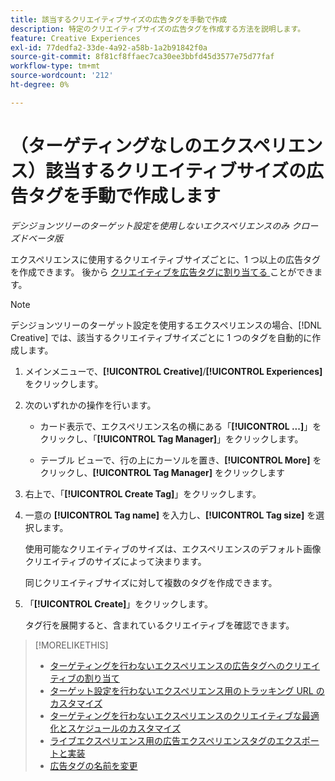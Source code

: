 ```yaml
---
title: 該当するクリエイティブサイズの広告タグを手動で作成
description: 特定のクリエイティブサイズの広告タグを作成する方法を説明します。
feature: Creative Experiences
exl-id: 77dedfa2-33de-4a92-a58b-1a2b91842f0a
source-git-commit: 8f81cf8ffaec7ca30ee3bbfd45d3577e75d77faf
workflow-type: tm+mt
source-wordcount: '212'
ht-degree: 0%

---
```


# （ターゲティングなしのエクスペリエンス）該当するクリエイティブサイズの広告タグを手動で作成します

*デシジョンツリーのターゲット設定を使用しないエクスペリエンスのみ*
*クローズドベータ版*

エクスペリエンスに使用するクリエイティブサイズごとに、1 つ以上の広告タグを作成できます。 後から [ クリエイティブを広告タグに割り当てる ](experience-tag-assign-creatives.md) ことができます。

>[!NOTE]
>
>デシジョンツリーのターゲット設定を使用するエクスペリエンスの場合、[!DNL Creative] では、該当するクリエイティブサイズごとに 1 つのタグを自動的に作成します。

1. メインメニューで、**[!UICONTROL Creative]**/**[!UICONTROL Experiences]** をクリックします。

1. 次のいずれかの操作を行います。

   * カード表示で、エクスペリエンス名の横にある「**[!UICONTROL ...]**」をクリックし、「**[!UICONTROL Tag Manager]**」をクリックします。

   * テーブル ビューで、行の上にカーソルを置き、**[!UICONTROL More]** をクリックし、**[!UICONTROL Tag Manager]** をクリックします

1. 右上で、「**[!UICONTROL Create Tag]**」をクリックします。

1. 一意の **[!UICONTROL Tag name]** を入力し、**[!UICONTROL Tag size]** を選択します。

   使用可能なクリエイティブのサイズは、エクスペリエンスのデフォルト画像クリエイティブのサイズによって決まります。

   同じクリエイティブサイズに対して複数のタグを作成できます。<!-- What are the implications? -->

1. 「**[!UICONTROL Create]**」をクリックします。

   タグ行を展開すると、含まれているクリエイティブを確認できます。

>[!MORELIKETHIS]
>
>* [ ターゲティングを行わないエクスペリエンスの広告タグへのクリエイティブの割り当て ](experience-tag-assign-creatives.md)
>* [ ターゲット設定を行わないエクスペリエンス用のトラッキング URL のカスタマイズ ](experience-tracking-urls-no-targeting.md)
>* [ ターゲティングを行わないエクスペリエンスのクリエイティブな最適化とスケジュールのカスタマイズ ](experience-optimization-scheduling-no-targeting.md)
>* [ ライブエクスペリエンス用の広告エクスペリエンスタグのエクスポートと実装 ](experience-tag-export.md)
>* [ 広告タグの名前を変更 ](experience-tag-rename.md)
